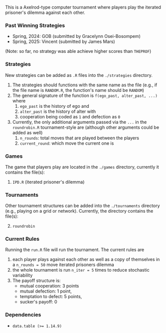 This is a Axelrod-type computer tournament where players play the iterated prisoner's dilemma against each other. 

### Past Winning Strategies

- Spring, 2024: GOB (submitted by Gracelynn Osei-Bosompem)
- Spring, 2025: Vincent (submitted by James Mars)

(Note: so far, no strategy was able achieve higher scores than `THEPROF`)

### Strategies 

New strategies can be added as `.R` files into the `./strategies` directory. 

1. The strategies should functions with the same name as the file (e.g., if the file name is `RANDOM.R`, the function's name should be `RANDOM`)
2. The general signature of the function is `f(ego_past, alter_past, ...)` where
    1. `ego_past` is the history of ego and
    2. `alter_past` is the history of alter with
    3. cooperation being coded as `1` and defection as `0`
3. Currently, the only additional arguments passed via the `...` in the `roundrobin.R` tournament-style are (although other arguments could be added as well) 
    1. `n_rounds`: total moves that are played between the players
    2. `current_round`: which move the current one is

### Games

The game that players play are located in the  `./games` directory, currently it contains the file(s):

1. `IPD.R` (iterated prisoner's dilemma)


### Tournaments 

Other tournament structures can be added into the `./tournaments` directory (e.g., playing on a grid or network). Currently, the directory contains the file(s):

2. `roundrobin`


### Current Rules 

Running the `run.R` file will run the tournament. The current rules are

1. each player plays against each other as well as a copy of themselves in a `n_rounds = 50` move iterated prisoners dilemma
2. the whole tournament is run `n_iter = 5` times to reduce stochastic variability
3. The payoff structure is:
    - mutual cooperation: 3 points
    - mutual defection: 1 point,
    - temptation to defect: 5 points,
    - sucker's payoff: 0

### Dependencies

- `data.table (>= 1.14.9)`
